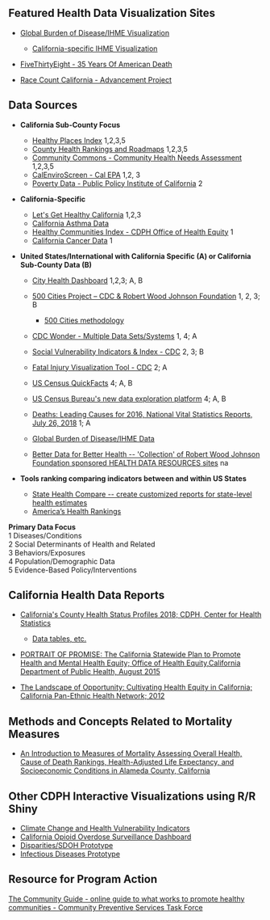 
##  Featured Health Data Visualization Sites
*  [Global Burden of Disease/IHME Visualization](http://vizhub.healthdata.org/gbd-compare/)
    *  [California-specific IHME Visualization](http://ihmeuw.org/4ood)

* [FiveThirtyEight - 35 Years Of American Death](https://projects.fivethirtyeight.com/mortality-rates-united-states/)
* [Race Count California - Advancement Project](http://www.racecounts.org/california/)

##  Data Sources

 *  **California Sub-County Focus**
     *  [Healthy Places Index](http://healthyplacesindex.org/map/) 1,2,3,5
     *  [County Health Rankings and Roadmaps](http://www.countyhealthrankings.org) 1,2,3,5
     *  [Community Commons - Community Health Needs Assessment](https://www.communitycommons.org/chna/) 1,2,3,5
     *  [CalEnviroScreen - Cal EPA](https://oehha.ca.gov/calenviroscreen/report/calenviroscreen-30) 1,2, 3
     *  [Poverty Data -  Public Policy Institute of California](https://www.ppic.org/map/) 2
 *  **California-Specific**
      *  [Let's Get Healthy California](https://letsgethealthy.ca.gov/) 1,2,3 
      *  [California Asthma Data](https://www.cdph.ca.gov/Programs/CCDPHP/DEODC/EHIB/CPE/Pages/CaliforniaBreathingCountyAsthmaProfiles.aspx)
      *  [Healthy Communities Index - CDPH Office of Health Equity](https://www.cdph.ca.gov/Programs/OHE/Pages/HCI-Meets-the-Basic-Needs-of-All-1-2.aspx) 1
      *  [California Cancer Data](https://www.cancer-rates.info/ca/) 1
 
 * **United States/International with California Specific (A) or California Sub-County Data (B)**
   *  [City Health Dashboard](https://www.cityhealthdashboard.com/) 1,2,3; A, B
   *  [500 Cities Project – CDC & Robert Wood Johnson Foundation](https://www.cdc.gov/500cities/) 1, 2, 3; B
      * [500 Cities methodology](https://www.cdc.gov/500cities/methodology.htm)
   *  [CDC Wonder - Multiple Data Sets/Systems](https://wonder.cdc.gov/) 1, 4; A
   *  [Social Vulnerability Indicators & Index - CDC](https://svi.cdc.gov/) 2, 3; B
   *  [Fatal Injury Visualization Tool -  CDC](https://wisqars-viz.cdc.gov/) 2; A
   *  [US Census QuickFacts](https://www.census.gov/quickfacts) 4; A, B
   *  [US Census Bureau's new data exploration platform](https://data.census.gov/) 4; A, B
   *  [Deaths: Leading Causes for 2016, National Vital Statistics Reports, July 26, 2018](https://www.cdc.gov/nchs/data/nvsr/nvsr67/nvsr67_06.pdf) 1; A
   *  [Global Burden of Disease/IHME Data](http://ghdx.healthdata.org/gbd-results-tool)

   *  [Better Data for Better Health --  'Collection' of Robert Wood Johnson Foundation sponsored HEALTH DATA RESOURCES sites](https://www.rwjf.org/en/library/collections/better-data-for-better-health.html) na


 * **Tools ranking comparing indicators between and within US States**
   *  [State Health Compare -- create customized reports for state-level health estimates](http://statehealthcompare.shadac.org/)
   *  [America’s Health Rankings](https://www.americashealthrankings.org/)

**Primary Data Focus**<br>
    1 Diseases/Conditions<br>
    2 Social Determinants of Health and Related<br>
    3 Behaviors/Exposures<br>
    4 Population/Demographic Data<br>
    5 Evidence-Based Policy/Interventions<br>


## California Health Data Reports
 * [California's County Health Status Profiles 2018; CDPH, Center for Health Statistics](https://www.cdph.ca.gov/Programs/CHSI/CDPH%20Document%20Library/CHSP-County%20Profiles%202018.pdf)
   * [Data tables, etc.](https://www.cdph.ca.gov/Programs/CHSI/Pages/County-Health-Status-Profiles.aspx)


 * [PORTRAIT OF PROMISE: The California Statewide Plan to Promote Health and Mental Health Equity; Office of Health Equity,California Department of Public Health, August 2015](https://www.cdph.ca.gov/Programs/OHE/CDPH%20Document%20Library/Accessible-CDPH_OHE_Disparity_Report_Final%20(2).pdf)

 * [The Landscape of Opportunity: Cultivating Health Equity in California; California Pan-Ethnic Health Network; 2012](https://cpehn.org/sites/default/files/resource_files/landscapeofopportunity2012.pdf)

## Methods and Concepts Related to Mortality Measures

 * [An Introduction to Measures of Mortality Assessing Overall Health, Cause of Death Rankings, Health-Adjusted Life Expectancy, and Socioeconomic Conditions in Alameda County, California](http://www.acphd.org/media/482811/mofm.pdf)


## Other CDPH Interactive Visualizations using R/R Shiny
 
 * [Climate Change and Health Vulnerability Indicators](https://discovery.cdph.ca.gov/ohe/CCHVIz/)
 * [California Opioid Overdose Surveillance Dashboard](https://discovery.cdph.ca.gov/CDIC/ODdash/)
 * [Disparities/SDOH Prototype](https://phdataviz.shinyapps.io/HCI_Viz/)
 * [Infectious Diseases Prototype](https://discovery.dev.cdph.ca.gov/fusion/cidVIS/)

## Resource for Program Action
[The Community Guide - online guide to what works to promote healthy communities - Community Preventive Services Task Force](https://www.thecommunityguide.org/)



[//]: # ( sites for consideration)
[//]: # ( https://strongstartindex.org/)
[//]: # (https://www.changelabsolutions.org/)









